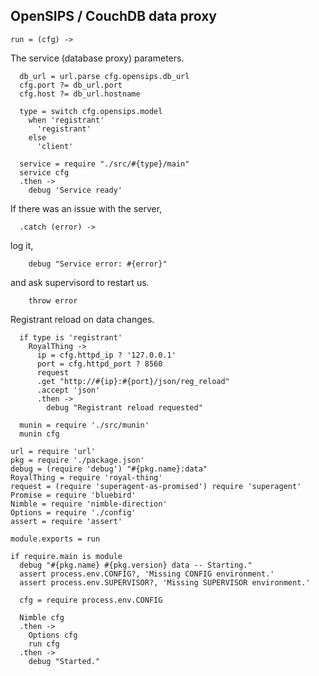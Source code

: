 OpenSIPS / CouchDB data proxy
-----------------------------

    run = (cfg) ->

The service (database proxy) parameters.

      db_url = url.parse cfg.opensips.db_url
      cfg.port ?= db_url.port
      cfg.host ?= db_url.hostname

      type = switch cfg.opensips.model
        when 'registrant'
          'registrant'
        else
          'client'

      service = require "./src/#{type}/main"
      service cfg
      .then ->
        debug 'Service ready'

If there was an issue with the server,

      .catch (error) ->

log it,

        debug "Service error: #{error}"

and ask supervisord to restart us.

        throw error

Registrant reload on data changes.

      if type is 'registrant'
        RoyalThing ->
          ip = cfg.httpd_ip ? '127.0.0.1'
          port = cfg.httpd_port ? 8560
          request
          .get "http://#{ip}:#{port}/json/reg_reload"
          .accept 'json'
          .then ->
            debug "Registrant reload requested"

      munin = require './src/munin'
      munin cfg

    url = require 'url'
    pkg = require './package.json'
    debug = (require 'debug') "#{pkg.name}:data"
    RoyalThing = require 'royal-thing'
    request = (require 'superagent-as-promised') require 'superagent'
    Promise = require 'bluebird'
    Nimble = require 'nimble-direction'
    Options = require './config'
    assert = require 'assert'

    module.exports = run

    if require.main is module
      debug "#{pkg.name} #{pkg.version} data -- Starting."
      assert process.env.CONFIG?, 'Missing CONFIG environment.'
      assert process.env.SUPERVISOR?, 'Missing SUPERVISOR environment.'

      cfg = require process.env.CONFIG

      Nimble cfg
      .then ->
        Options cfg
        run cfg
      .then ->
        debug "Started."
